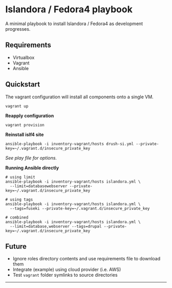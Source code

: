 Islandora / Fedora4 playbook
============================

A minimal playbook to install Islandora / Fedora4 as development progresses.

Requirements
------------

- Virtualbox
- Vagrant
- Ansible

Quickstart
----------

The vagrant configuration will install all components onto a single VM.

```
vagrant up
```

**Reapply configuration**

```
vagrant provision
```

**Reinstall islf4 site**

```
ansible-playbook -i inventory-vagrant/hosts drush-si.yml --private-key=~/.vagrant.d/insecure_private_key
```

_See play file for options._

**Running Ansible directly**

```
# using limit
ansible-playbook -i inventory-vagrant/hosts islandora.yml \
  --limit=databasewebserver --private-key=~/.vagrant.d/insecure_private_key

# using tags
ansible-playbook -i inventory-vagrant/hosts islandora.yml \
  --tags=fuseki --private-key=~/.vagrant.d/insecure_private_key

# combined
ansible-playbook -i inventory-vagrant/hosts islandora.yml \
  --limit=database,webserver --tags=drupal --private-key=~/.vagrant.d/insecure_private_key
```

Future
------

- Ignore roles directory contents and use requirements file to download them
- Integrate (example) using cloud provider (i.e. AWS)
- Test `vagrant` folder symlinks to source directories

---
